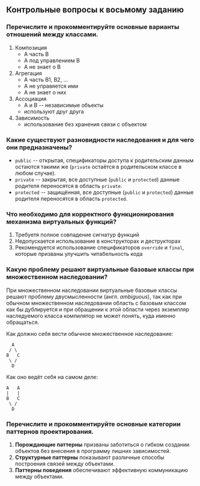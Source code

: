 ## Контрольные вопросы к восьмому заданию
### Перечислите и прокомментируйте основные варианты отношений между классами.

1. Композиция
   - A часть B
   - A под управлением B
   - A не знает о B
2. Агрегация
   - A часть B1, B2, ...
   - A не управяется ими
   - A не знает о них
3. Ассоциация
   - A и B -- независимые объекты
   - используют друг друга
4. Зависимость
   - использование без хранения связи с объектом

### Какие существуют разновидности наследования и для чего они предназначены?

- `public` -- открытая, спецификаторы доступа к родительским данным остаются такими же (`private` остаётся в родительском классе в любом случае).
- `private` -- закрытая, все доступные (`public` и `protected`) данные родителя переносятся в область `private`.
- `protected` -- защищённая, все доступные (`public` и `protected`) данные родителя переносятся в область `protected`.

### Что необходимо для корректного функционирования механизма виртуальных функций?

1. Требуетя полное совпадение сигнатур функций
2. Недопускается использование в конструкторах и деструкторах
3. Рекомендуется использование спецификаторов `override` и `final`, которые призваны улучшить читабельность кода

### Какую проблему решают виртуальные базовые классы при множественном наследовании?

При множественном наследовании виртуальные базовые классы решают проблему двусмысленности (англ. *ambiguous*), так как при обычном множественном наследовании область с базовым классом как бы дублируется и при обращении к этой области через экземпляр наследуемого класса компилятор не может понять, куда именно обращаться.

Как должно себя вести обычное множественное наследование:
```
  A
 / \
B   C
 \ /
  D
```

Как оно ведёт себя на самом деле:
```
A   A
|   |
B   C
 \ /
  D
```

### Перечислите и прокомментируйте основные категории паттернов проектирования.

1. **Порождающие паттерны** призваны заботиться о гибком создании объектов без внесения в программу лишних зависимостей.
2. **Структурные паттерны** показывают различные способы построения связей между объектами.
3. **Паттерны поведения** обеспечивают эффективную коммуникацию между объектами.
